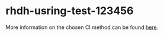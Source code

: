 # rhdh-usring-test-123456



More information on the chosen CI method can be found [here](https://github.com/vivindu-1213/rhdh-usring-test-123456/blob/main/CI.md).
